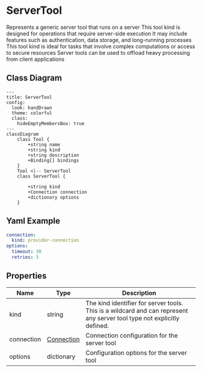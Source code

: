 # ServerTool

Represents a generic server tool that runs on a server
This tool kind is designed for operations that require server-side execution
It may include features such as authentication, data storage, and long-running processes
This tool kind is ideal for tasks that involve complex computations or access to secure resources
Server tools can be used to offload heavy processing from client applications

## Class Diagram

```mermaid
---
title: ServerTool
config:
  look: handDrawn
  theme: colorful
  class:
    hideEmptyMembersBox: true
---
classDiagram
    class Tool {
        +string name
        +string kind
        +string description
        +Binding[] bindings
    }
    Tool <|-- ServerTool
    class ServerTool {
      
        +string kind
        +Connection connection
        +dictionary options
    }
```

## Yaml Example

```yaml
connection:
  kind: provider-connection
options:
  timeout: 30
  retries: 3

```

## Properties

| Name | Type | Description |
| ---- | ---- | ----------- |
| kind | string | The kind identifier for server tools. This is a wildcard and can represent any server tool type not explicitly defined.  |
| connection | [Connection](Connection.md) | Connection configuration for the server tool  |
| options | dictionary | Configuration options for the server tool  |
